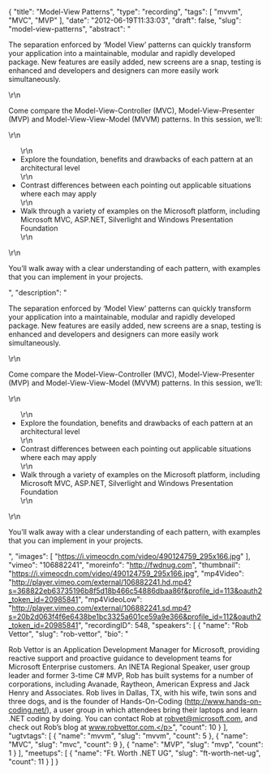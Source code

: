 {
  "title": "Model-View Patterns",
  "type": "recording",
  "tags": [
    "mvvm",
    "MVC",
    "MVP"
  ],
  "date": "2012-06-19T11:33:03",
  "draft": false,
  "slug": "model-view-patterns",
  "abstract": "<p>The separation enforced by ‘Model View’ patterns can quickly transform your application into a maintainable, modular and rapidly developed package. New features are easily added, new screens are a snap, testing is enhanced and developers and designers can more easily work simultaneously.</p>\r\n<p>Come compare the Model-View-Controller (MVC), Model-View-Presenter (MVP) and Model-View-View-Model (MVVM) patterns. In this session, we’ll:</p>\r\n<ul>\r\n<li>Explore the foundation, benefits and drawbacks of each pattern at an architectural level</li>\r\n<li>Contrast differences between each pointing out applicable situations where each may apply</li>\r\n<li>Walk through a variety of examples on the Microsoft platform, including Microsoft MVC, ASP.NET, Silverlight and Windows Presentation Foundation</li>\r\n</ul>\r\n<p>You’ll walk away with a clear understanding of each pattern, with examples that you can implement in your projects.</p>",
  "description": "<p>The separation enforced by ‘Model View’ patterns can quickly transform your application into a maintainable, modular and rapidly developed package. New features are easily added, new screens are a snap, testing is enhanced and developers and designers can more easily work simultaneously.</p>\r\n<p>Come compare the Model-View-Controller (MVC), Model-View-Presenter (MVP) and Model-View-View-Model (MVVM) patterns. In this session, we’ll:</p>\r\n<ul>\r\n<li>Explore the foundation, benefits and drawbacks of each pattern at an architectural level</li>\r\n<li>Contrast differences between each pointing out applicable situations where each may apply</li>\r\n<li>Walk through a variety of examples on the Microsoft platform, including Microsoft MVC, ASP.NET, Silverlight and Windows Presentation Foundation</li>\r\n</ul>\r\n<p>You’ll walk away with a clear understanding of each pattern, with examples that you can implement in your projects.</p>",
  "images": [
    "https://i.vimeocdn.com/video/490124759_295x166.jpg"
  ],
  "vimeo": "106882241",
  "moreinfo": "http://fwdnug.com",
  "thumbnail": "https://i.vimeocdn.com/video/490124759_295x166.jpg",
  "mp4Video": "http://player.vimeo.com/external/106882241.hd.mp4?s=368822eb63735196b8f5d18b466c54886dbaa86f&profile_id=113&oauth2_token_id=20985841",
  "mp4VideoLow": "http://player.vimeo.com/external/106882241.sd.mp4?s=20b2d063f4f6e6438be1bc3325a601ce59a9e366&profile_id=112&oauth2_token_id=20985841",
  "recordingID": 548,
  "speakers": [
    {
      "name": "Rob Vettor",
      "slug": "rob-vettor",
      "bio": "<p>Rob Vettor is an Application Development Manager for Microsoft, providing reactive support and proactive guidance to development teams for Microsoft Enterprise customers. An INETA Regional Speaker, user group leader and former 3-time C# MVP, Rob has built systems for a number of corporations, including Avanade, Raytheon, American Express and Jack Henry and Associates. Rob lives in Dallas, TX, with his wife, twin sons and three dogs, and is the founder of Hands-On-Coding (http://www.hands-on-coding.net/), a user group in which attendees bring their laptops and learn .NET coding by doing. You can contact Rob at robvet@microsoft.com, and check out Rob’s blog at www.robvettor.com.</p>",
      "count": 10
    }
  ],
  "ugtvtags": [
    {
      "name": "mvvm",
      "slug": "mvvm",
      "count": 5
    },
    {
      "name": "MVC",
      "slug": "mvc",
      "count": 9
    },
    {
      "name": "MVP",
      "slug": "mvp",
      "count": 1
    }
  ],
  "meetups": [
    {
      "name": "Ft. Worth .NET UG",
      "slug": "ft-worth-net-ug",
      "count": 11
    }
  ]
}